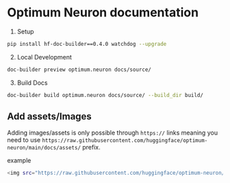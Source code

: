 # Optimum Neuron documentation

1. Setup
```bash
pip install hf-doc-builder==0.4.0 watchdog --upgrade
```

2. Local Development
```bash
doc-builder preview optimum.neuron docs/source/
```
3. Build Docs
```bash
doc-builder build optimum.neuron docs/source/ --build_dir build/ 
```

## Add assets/Images

Adding images/assets is only possible through `https://` links meaning you need to use `https://raw.githubusercontent.com/huggingface/optimum-neuron/main/docs/assets/` prefix.

example

```bash
<img src="https://raw.githubusercontent.com/huggingface/optimum-neuron/main/docs/assets/0_login.png" alt="Login" />
```

